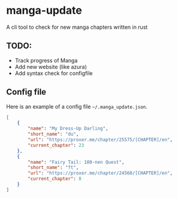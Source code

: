 # manga-update
A cli tool to check for new manga chapters written in rust

## TODO:

- Track progress of Manga
- Add new website (like azura)
- Add syntax check for configfile

## Config file

Here is an example of a config file `~/.manga_update.json`.

```json
[
    {
        "name": "My Dress-Up Darling",
        "short_name": "du",
        "url": "https://proxer.me/chapter/25575/[CHAPTER]/en",
        "current_chapter": 23
    },
    {
        "name": "Fairy Tail: 100-nen Quest",
        "short_name": "ft",
        "url": "https://proxer.me/chapter/24560/[CHAPTER]/en",
        "current_chapter": 8
    }
]
```
